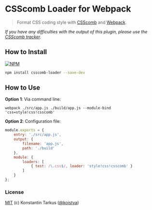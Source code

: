 # CSScomb Loader for Webpack

> Format CSS coding style with [CSScomb](http://csscomb.com/) and [Webpack](http://webpack.github.io/).

*If you have any difficulties with the output of this plugin, please use the
[CSScomb tracker](https://github.com/csscomb/csscomb.js/issues).*

## How to Install

[![NPM](https://nodei.co/npm/csscomb-loader.png?compact=true)](https://www.npmjs.org/package/csscomb-loader)

```sh
npm install csscomb-loader --save-dev
```

## How to Use

**Option 1**: Via command line:

```shell
webpack ./src/app.js ./build/app.js --module-bind 'css=style!css!csscomb'
```

**Option 2**: Configuration file:

```js
module.exports = {
    entry: './src/app.js',
    output: {
        filename: 'app.js',
        path: './build'
    },
    module: {
        loaders: [
            { test: /\.css$/, loader: 'style!css!csscomb' }
        ]
    }
};
```

### License

[MIT](./LICENSE.txt) (c) Konstantin Tarkus ([@koistya](https://twitter.com/koistya))
